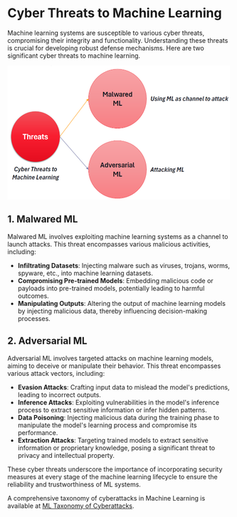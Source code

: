 # Cyber Threats to Machine Learning

Machine learning systems are susceptible to various cyber threats, compromising their integrity and functionality. Understanding these threats is crucial for developing robust defense mechanisms. Here are two significant cyber threats to machine learning.

<img src="../images/mlt.png" width="500" height="300">

## 1. Malwared ML

Malwared ML involves exploiting machine learning systems as a channel to launch attacks. This threat encompasses various malicious activities, including:

- **Infiltrating Datasets**: Injecting malware such as viruses, trojans, worms, spyware, etc., into machine learning datasets.
- **Compromising Pre-trained Models**: Embedding malicious code or payloads into pre-trained models, potentially leading to harmful outcomes.
- **Manipulating Outputs**: Altering the output of machine learning models by injecting malicious data, thereby influencing decision-making processes.

## 2. Adversarial ML

Adversarial ML involves targeted attacks on machine learning models, aiming to deceive or manipulate their behavior. This threat encompasses various attack vectors, including:

- **Evasion Attacks**: Crafting input data to mislead the model's predictions, leading to incorrect outputs.
- **Inference Attacks**: Exploiting vulnerabilities in the model's inference process to extract sensitive information or infer hidden patterns.
- **Data Poisoning**: Injecting malicious data during the training phase to manipulate the model's learning process and compromise its performance.
- **Extraction Attacks**: Targeting trained models to extract sensitive information or proprietary knowledge, posing a significant threat to privacy and intellectual property.

These cyber threats underscore the importance of incorporating security measures at every stage of the machine learning lifecycle to ensure the reliability and trustworthiness of ML systems.

A comprehensive taxonomy of cyberattacks in Machine Learning is available at [ML Taxonomy of Cyberattacks](../ml-attacks/ml-taxonomy-cyberattacks.md).